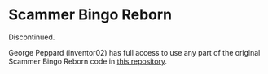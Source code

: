 # Scammer Bingo Reborn

Discontinued.

George Peppard (inventor02) has full access to use any part of the original Scammer Bingo Reborn code in [this repository](https://github.com/inventor02/scammer-bingo-v2).

